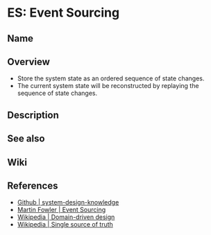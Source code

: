 # ES: Event Sourcing

## Name

## Overview
- Store the system state as an ordered sequence of state changes.
- The current system state will be reconstructed by replaying the sequence of state changes.

## Description

## See also

## Wiki

## References
- [Github | system-design-knowledge](https://github.com/wuyichen24/system-design-knowledge/blob/master/patterns/data_management_patterns/Event_Sourcing.md)
- [Martin Fowler | Event Sourcing](https://martinfowler.com/eaaDev/EventSourcing.html#:~:text=The%20fundamental%20idea%20of%20Event,as%20the%20application%20state%20itself.)
- [Wikipedia | Domain-driven design](https://en.wikipedia.org/wiki/Domain-driven_design#Event_sourcing)
- [Wikipedia | Single source of truth](https://en.wikipedia.org/wiki/Single_source_of_truth#Event_Store_and_Event_Sourcing_(ES))
